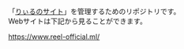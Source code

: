 「[りぃるのサイト](https://www.reel-official.ml)」を管理するためのリポジトリです。  
Webサイトは下記から見ることができます。

https://www.reel-official.ml/

